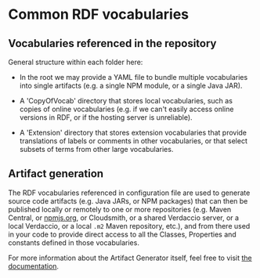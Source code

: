 # Common RDF vocabularies

## Vocabularies referenced in the repository

General structure within each folder here:
  * In the root we may provide a YAML file to bundle multiple vocabularies
   into single artifacts (e.g. a single NPM module, or a single Java JAR).
   
  * A 'CopyOfVocab' directory that stores local vocabularies, such as copies of
   online vocabularies (e.g. if we can't easily access online versions in
   RDF, or if the hosting server is unreliable).
   
  * A 'Extension' directory that stores extension vocabularies that provide
   translations of labels or comments in other vocabularies, or that select
   subsets of terms from other large vocabularies.

## Artifact generation

The RDF vocabularies referenced in configuration file are used to generate
source code artifacts (e.g. Java JARs, or NPM packages) that can then be
published locally or remotely to one or more repositories (e.g. Maven Central,
or [npmjs.org](npmjs.org), or Cloudsmith, or a shared Verdaccio server, or a
local Verdaccio, or a local `.m2` Maven repository, etc.), and from there used
in your code to provide direct access to all the Classes, Properties and
constants defined in those vocabularies.

For more information about the Artifact Generator itself, feel free to visit 
[the documentation](https://github.com/inrupt/lit-artifact-generator).
